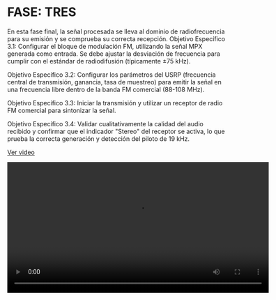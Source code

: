 # FASE: TRES 

En esta fase final, la señal procesada se lleva al dominio de radiofrecuencia para su emisión y se comprueba su correcta recepción.
Objetivo Específico 3.1: Configurar el bloque de modulación FM, utilizando la señal MPX generada como entrada. Se debe ajustar la desviación de frecuencia para cumplir con el estándar de radiodifusión (típicamente ±75 kHz).

Objetivo Específico 3.2: Configurar los parámetros del USRP (frecuencia central de transmisión, ganancia, tasa de muestreo) para emitir la señal en una frecuencia libre dentro de la banda FM comercial (88-108 MHz).

Objetivo Específico 3.3: Iniciar la transmisión y utilizar un receptor de radio FM comercial para sintonizar la señal.

Objetivo Específico 3.4: Validar cualitativamente la calidad del audio recibido y confirmar que el indicador "Stereo" del receptor se activa, lo que prueba la correcta generación y detección del piloto de 19 kHz.


[Ver video](video.mp4)

<video width="600" controls>
  <source src="video.mp4" type="video/mp4">
  Tu navegador no soporta video.
</video>

